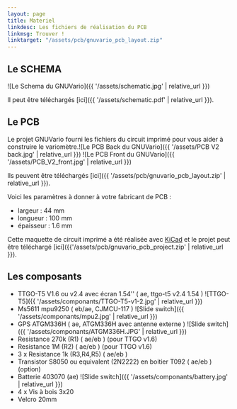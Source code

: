 ```yaml
---
layout: page
title: Materiel
linkdesc: Les fichiers de réalisation du PCB
linkmsg: Trouver !
linktarget: "/assets/pcb/gnuvario_pcb_layout.zip"
---
```


Le SCHEMA
-----------------------------------------

![Le Schema du GNUVario]({{ '/assets/schematic.jpg' | relative_url }})

Il peut être téléchargés [ici]({{ '/assets/schematic.pdf' | relative_url }}).

Le PCB
-----------------------------------------

Le projet GNUVario fourni les fichiers du circuit imprimé pour vous aider à construire le variomètre.![Le PCB Back du GNUVario]({{ '/assets/PCB V2 back.jpg' | relative_url }})
![Le PCB Front du GNUVario]({{ '/assets/PCB_V2_front.jpg' | relative_url }})

Ils peuvent être téléchargés [ici]({{ '/assets/pcb/gnuvario_pcb_layout.zip' | relative_url }}).

Voici les paramètres à donner à votre fabricant de PCB :
* largeur  : 44 mm
* longueur : 100 mm 
* épaisseur : 1.6 mm

Cette maquette de circuit imprimé a été réalisée avec [KiCad](http://kicad-pcb.org/) et le projet peut être téléchargé [ici]({{'/assets/pcb/gnuvario_pcb_project.zip' | relative_url }}).

Les composants
-----------------------------------------

* TTGO-T5 V1.6 ou v2.4 avec écran 1.54'' ( ae, ttgo-t5 v2.4 1.54 ) 
![TTGO-T5]({{ '/assets/componants/TTGO-T5-v1-2.jpg' | relative_url }})
* Ms5611 mpu9250 ( eb/ae, CJMCU-117 )
![Slide switch]({{ '/assets/componants/mpu2.jpg' | relative_url }})
* GPS ATGM336H  ( ae, ATGM336H avec antenne externe )
![Slide switch]({{ '/assets/componants/ATGM336H.JPG' | relative_url }})
* Resistance 270k (R1) ( ae/eb ) (pour TTGO v1.6)
* Resistance 1M (R2) ( ae/eb ) (pour TTGO v1.6)
* 3 x Resistance 1k (R3,R4,R5) ( ae/eb )
* Transistor S8050 ou equivalent (2N2222) en boitier T092 ( ae/eb ) (option)
* Batterie 403070 (ae)
![Slide switch]({{ '/assets/componants/battery.jpg' | relative_url }})
* 4 x Vis à bois 3x20
* Velcro 20mm

